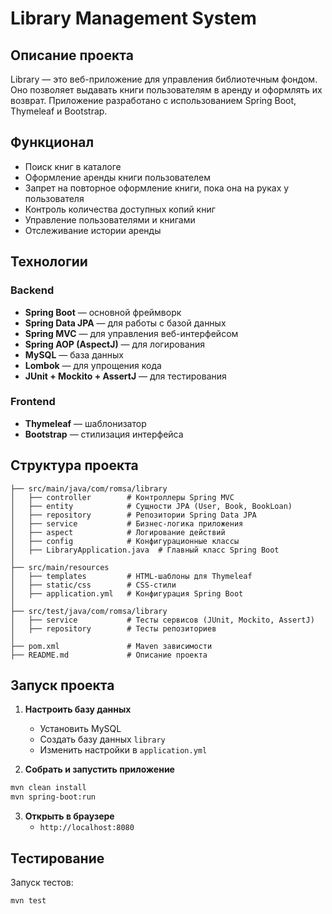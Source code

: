 # Library Management System

## Описание проекта
Library — это веб-приложение для управления библиотечным фондом. Оно позволяет выдавать книги пользователям в аренду и оформлять их возврат. Приложение разработано с использованием Spring Boot, Thymeleaf и Bootstrap.

## Функционал
- Поиск книг в каталоге
- Оформление аренды книги пользователем
- Запрет на повторное оформление книги, пока она на руках у пользователя
- Контроль количества доступных копий книг
- Управление пользователями и книгами
- Отслеживание истории аренды

## Технологии
### Backend
- **Spring Boot** — основной фреймворк
- **Spring Data JPA** — для работы с базой данных
- **Spring MVC** — для управления веб-интерфейсом
- **Spring AOP (AspectJ)** — для логирования
- **MySQL** — база данных
- **Lombok** — для упрощения кода
- **JUnit + Mockito + AssertJ** — для тестирования

### Frontend
- **Thymeleaf** — шаблонизатор
- **Bootstrap** — стилизация интерфейса

## Структура проекта
```
├── src/main/java/com/romsa/library
│   ├── controller        # Контроллеры Spring MVC
│   ├── entity            # Сущности JPA (User, Book, BookLoan)
│   ├── repository        # Репозитории Spring Data JPA
│   ├── service           # Бизнес-логика приложения
│   ├── aspect            # Логирование действий
│   ├── config            # Конфигурационные классы
│   ├── LibraryApplication.java  # Главный класс Spring Boot
│
├── src/main/resources
│   ├── templates         # HTML-шаблоны для Thymeleaf
│   ├── static/css        # CSS-стили
│   ├── application.yml   # Конфигурация Spring Boot
│
├── src/test/java/com/romsa/library
│   ├── service           # Тесты сервисов (JUnit, Mockito, AssertJ)
│   ├── repository        # Тесты репозиториев
│
├── pom.xml               # Maven зависимости
├── README.md             # Описание проекта
```

## Запуск проекта
1. **Настроить базу данных**
   - Установить MySQL
   - Создать базу данных `library`
   - Изменить настройки в `application.yml`

2. **Собрать и запустить приложение**
```sh
mvn clean install
mvn spring-boot:run
```

3. **Открыть в браузере**
   - `http://localhost:8080`

## Тестирование
Запуск тестов:
```sh
mvn test
```

